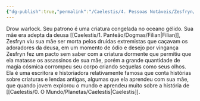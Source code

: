 ```yaml
---
{"dg-publish":true,"permalink":"/Caelestis/4. Pessoas Notáveis/Zesfryn/","updated":"2025-06-22T08:12:28.244-03:00"}
---
```


Drow warlock. Seu patrono é uma criatura congelada no oceano gélido. Sua mãe era adepta da deusa [[Caelestis/1. Panteão/Dogmas/Filian\|Filian]], Zesfryn viu sua mãe ser morta pelos druidas extremistas que caçavam os adoradores da deusa, em um momento de ódio e desejo por vingança Zesfryn fez um pacto sem saber com a criatura dormente que permitiu que ela matasse os assassinos de sua mãe, porém a grande quantidade de magia cósmica corrompeu seu corpo criando sequelas como seus olhos. Ela é uma escritora e historiadora relativamente famosa que conta histórias sobre criaturas e lendas antigas, algumas que ela aprendeu com sua mãe, que quando jovem explorou o mundo e aprendeu muito sobre a história de [[Caelestis/0. O Mundo/Planetas/Caelestis\|Caelestis]].